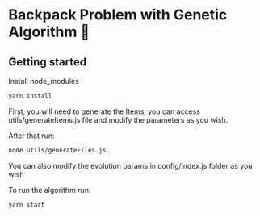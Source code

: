 # Backpack Problem with Genetic Algorithm 🧬



## Getting started

Install node_modules
```bash
yarn install
```

First, you will need to generate the Items, you can access utils/generateItems.js file and modify the parameters as you wish.

After that run:
```bash
node utils/generateFiles.js
```

You can also modify the evolution params in config/index.js folder as you wish

To run the algorithm run:
```bash
yarn start
```
